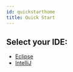 ```yaml
---
id: quickstarthome
title: Quick Start
---
```


## Select your IDE:
- [Eclipse](quickstarteclipse.md)
- [IntelliJ](quickstartintellij.md)

